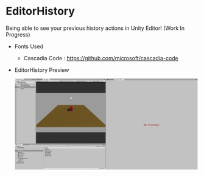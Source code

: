 # EditorHistory
Being able to see your previous history actions in Unity Editor! (Work In Progress)

* Fonts Used 
  - Cascadia Code :
    https://github.com/microsoft/cascadia-code



* EditorHistory Preview

    ![](EditorHistoryPreview.gif)
